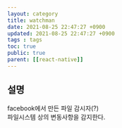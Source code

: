 ```yaml
---
layout: category
title: watchman
date: 2021-08-25 22:47:27 +0900
updated: 2021-08-25 22:47:27 +0900
tags : tags
toc: true
public: true
parent: [[react-native]]
---
```


## 설명
facebook에서 만든 파일 감시자(?)  
파일시스템 상의 변동사항을 감지한다.

